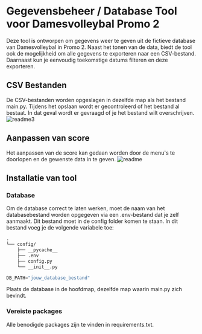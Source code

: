 # Gegevensbeheer / Database Tool voor Damesvolleybal Promo 2
Deze tool is ontworpen om gegevens weer te geven uit de fictieve database van Damesvolleybal in Promo 2. Naast het tonen van de data, biedt de tool ook de mogelijkheid om alle gegevens te exporteren naar een CSV-bestand. Daarnaast kun je eenvoudig toekomstige datums filteren en deze exporteren.
## CSV Bestanden
De CSV-bestanden worden opgeslagen in dezelfde map als het bestand main.py. Tijdens het opslaan wordt er gecontroleerd of het bestand al bestaat. In dat geval wordt er gevraagd of je het bestand wilt overschrijven.
![readme3](https://github.com/user-attachments/assets/b410b71e-0e67-49c8-878b-53012218fd4b)

## Aanpassen van score
Het aanpassen van de score kan gedaan worden door de menu's te doorlopen en de gewenste data in te geven.
![readme](https://github.com/user-attachments/assets/63fbaa4e-6957-4e7a-9d62-7ee1a6048189)

## Installatie van tool
### Database
Om de database correct te laten werken, moet de naam van het databasebestand worden opgegeven via een .env-bestand dat je zelf aanmaakt. Dit bestand moet in de config folder komen te staan. In dit bestand voeg je de volgende variabele toe:
```md
.
└── config/
    ├── __pycache__
    ├── .env
    ├── config.py
    └── __init__.py
```      
```python
DB_PATH="jouw_database_bestand"
```
Plaats de database in de hoofdmap, dezelfde map waarin main.py zich bevindt.

### Vereiste packages
Alle benodigde packages zijn te vinden in requirements.txt.
